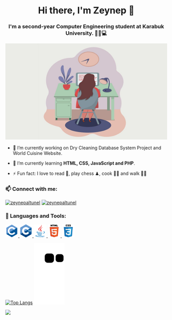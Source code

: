 <h1 align="center"> Hi there, I'm Zeynep 👋</h1> 
<h3 align="center"> I'm a second-year Computer Engineering student at Karabuk University. 👩‍🎓💻</h3>

<p align="center">
  <img src="programmer_girl.jpeg" width="600" height="300">
</p>

- 🔭 I’m currently working on Dry Cleaning Database System Project and World Cuisine Website.

- 🌱 I’m currently learning <b>HTML, CSS, JavaScript and PHP</b>. 

- ⚡ Fun fact: I love to read 📖, play chess ♟, cook 👩‍🍳 and walk 🚶‍♀️

### 📫 Connect with me:
<p align="left">
  
<a href="https://www.linkedin.com/in/zeynepaltunel/" target="blank"><img align="center" src="https://github.com/gauravghongde/social-icons/blob/master/SVG/Color/LinkedIN.svg" alt="zeynepaltunel" height="30" width="40" /></a>
<a href="mailto:zeynepaltunel23@gmail.com" target="blank" rel="noreferrer"><img align="center" src="https://github.com/gauravghongde/social-icons/blob/master/SVG/Color/Gmail.svg" alt="zeynepaltunel" height="50" width="50" /></a>
</p>

### 🧰 Languages and Tools:
<p align="left">
<a href="https://www.cprogramming.com/" target="_blank" rel="noreferrer"> <img src="https://raw.githubusercontent.com/devicons/devicon/master/icons/c/c-original.svg" alt="c" width="40" height="40"/> </a> 
<a href="https://www.w3schools.com/cpp/" target="_blank" rel="noreferrer"> <img src="https://raw.githubusercontent.com/devicons/devicon/master/icons/cplusplus/cplusplus-original.svg" alt="cplusplus" width="40" height="40"/> </a>
<a href="https://www.java.com" target="_blank" rel="noreferrer"> <img src="https://raw.githubusercontent.com/devicons/devicon/master/icons/java/java-original.svg" alt="java" width="40" height="40"/> </a> 
<a href="https://www.w3.org/html/" target="_blank" rel="noreferrer"> <img src="https://raw.githubusercontent.com/devicons/devicon/master/icons/html5/html5-original-wordmark.svg" alt="html5" width="40" height="40"/> </a>    
<a href="https://www.w3schools.com/css/" target="_blank" rel="noreferrer"> <img src="https://raw.githubusercontent.com/devicons/devicon/master/icons/css3/css3-original-wordmark.svg" alt="css3" width="40" height="40"/> </a>  
</p>

[![Top Langs](https://github-readme-stats.vercel.app/api/top-langs/?username=zeynepaltunel&layout=compact)](https://github.com/zeynepaltunel/github-readme-stats)
![Snake animation](https://github.com/zeynepaltunel/zeynepaltunel/blob/output/github-contribution-grid-snake.svg)

![](https://komarev.com/ghpvc/?username=zeynepaltunel&style=for-the-badge)
